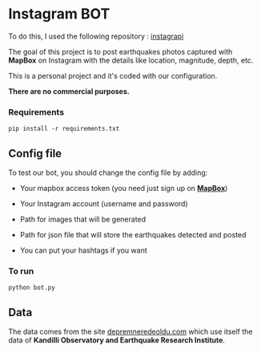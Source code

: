# Instagram BOT

To do this, I used the following repository : [instagrapi](https://github.com/adw0rd/instagrapi)

The goal of this project is to post earthquakes photos captured with **MapBox** on Instagram with the details like location, magnitude, depth, etc. 

This is a personal project and it's coded with our configuration. 

**There are no commercial purposes.**

### Requirements

    pip install -r requirements.txt


## Config file

To test our bot, you should change the config file by adding:

- Your mapbox access token (you need just sign up on **[MapBox](http://mapbox.com)**)

- Your Instagram account (username and password)

- Path for images that will be generated

- Path for json file that will store the earthquakes detected and posted

- You can put your hashtags if you want


### To run

    python bot.py

## Data

The data comes from the site [depremneredeoldu.com](https://depremneredeoldu.com) which use itself the data of **Kandilli Observatory and Earthquake Research Institute**.